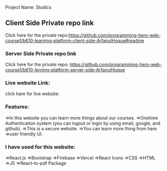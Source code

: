 Project Name: Studics

## Client Side Private repo link

Click here for the private repo:https://github.com/programming-hero-web-course1/b610-learning-platform-client-side-ArfanulHoque#readme

### Server Side Private repo link

Click here for the private repo: https://github.com/programming-hero-web-course1/b610-lerning-platform-server-side-ArfanulHoque

### Live website Link:

click hare for live website:

### Features:

=>In this website you can learn more things about our courses.
=>Onetime Authentication system (you can logout or login by using email, google, and github).
=>This is a secure website.
=>You can learn more thing from hare
=>user friendly UI.

### I have used for this website:

=>React.js
=>Bootstrap
=>Firebase
=>Vercel
=>React Icons
=>CSS
=>HTML
=>JS
=>React-to-pdf Package
